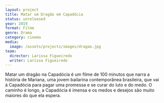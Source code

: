 ```yaml
---
layout: project
title: Matar um Dragão em Capadócia
status: unreleased
year: 2019
format: Filme
genre: Drama
category: cinema
media:
  image: /assets/projects/images/dragao.jpg
team:
  director: Larissa Figueiredo
  writer: Larissa Figueiredo
---
```


Matar um dragão na Capadócia é um filme de 100 minutos que narra a história de Mariana, uma jovem bailarina contemporânea brasileira, que vai à Capadócia para pagar uma promessa e se curar do luto e do medo. O caminho é longo, a Capadócia é imensa e os medos e desejos são muito maiores do que ela espera.
